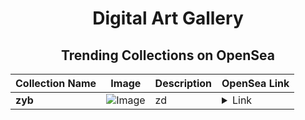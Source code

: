 <div align="center">

# Digital Art Gallery

## Trending Collections on OpenSea

| Collection Name                       | Image                                                                                     | Description                       | OpenSea Link                                                                                          |
|---------------------------------------|-------------------------------------------------------------------------------------------|-----------------------------------|--------------------------------------------------------------------------------------------------------|
| **zyb** | ![Image](https://i.seadn.io/s/raw/files/a20e0f74bfd9aae9a19e4969dc96fd2f.gif?w=500&auto=format?w=200&auto=format) | zd | <details><summary>Link</summary>[zyb](https://opensea.io/collection/zyb-1)</details> |

</div>